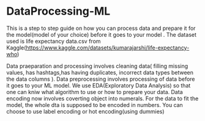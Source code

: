 # DataProcessing-ML
This is a step to step guide on how you can process data and prepare it for the model(model of your choice) before it goes to your model .
The dataset used is life expectancy data.csv from Kaggle(https://www.kaggle.com/datasets/kumarajarshi/life-expectancy-who)

Data praeparation and processing involves cleaning data( filling missing values, has hashtags,has having duplicates, incorrect data types between the data columns ). 
Data preprocessing involves processing of data before it goes to your ML model. We use EDA(Exploratory Data Analysis) so that one can kniw what algorithm to use or how to prepare your data.
Data encoding now involves coverting object into numerals. For the data to fit the model, the whole dta is supposed to be encoded in numbers. You can choose to use label encoding or hot encoding(using dummies)
